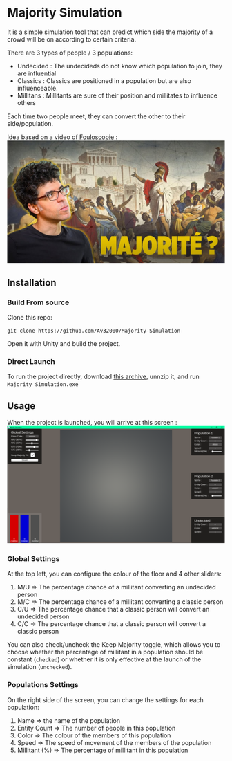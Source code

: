 # Majority Simulation

It is a simple simulation tool that can predict which side the majority of a crowd will be on according to certain criteria.

There are 3 types of people / 3 populations:

- Undecided : The undecideds do not know which population to join, they are influential
- Classics : Classics are positioned in a population but are also influenceable.
- Millitans : Millitants are sure of their position and millitates to influence others

Each time two people meet, they can convert the other to their side/population.

Idea based on a video of [Fouloscopie](https://www.youtube.com/@Fouloscopie) : [![Preview](https://raw.githubusercontent.com/Av32000/Majority-Simulation/main/src/Videopreview.jpg)](https://www.youtube.com/watch?v=gtXHv95pwyE&t=998s)

## Installation

### Build From source

Clone this repo:

```
git clone https://github.com/Av32000/Majority-Simulation
```

Open it with Unity and build the project.

### Direct Launch

To run the project directly, download [this archive](https://github.com/Av32000/Majority-Simulation/releases/tag/v1.0), unnzip it, and run `Majority Simulation.exe`

## Usage

When the project is launched, you will arrive at this screen : ![HomeScreen](https://raw.githubusercontent.com/Av32000/Majority-Simulation/main/src/HomeScreen.png)

### Global Settings

At the top left, you can configure the colour of the floor and 4 other sliders:

1. M/U => The percentage chance of a millitant converting an undecided person
2. M/C => The percentage chance of a millitant converting a classic person
3. C/U => The percentage chance that a classic person will convert an undecided person
4. C/C => The percentage chance that a classic person will convert a classic person

You can also check/uncheck the Keep Majority toggle, which allows you to choose whether the percentage of millitant in a population should be constant (`checked`) or whether it is only effective at the launch of the simulation (`unchecked`).

### Populations Settings

On the right side of the screen, you can change the settings for each population:

1. Name => the name of the population
2. Entity Count => The number of people in this population
3. Color => The colour of the members of this population
4. Speed => The speed of movement of the members of the population
5. Millitant (%) => The percentage of millitant in this population
